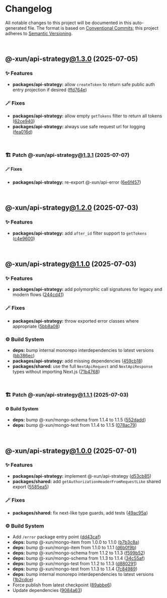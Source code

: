 # Changelog

All notable changes to this project will be documented in this auto-generated
file. The format is based on [Conventional Commits][1];
this project adheres to [Semantic Versioning][2].

<br />

## @-xun/api-strategy[@1.3.0][3] (2025-07-05)

### ✨ Features

- **packages/api-strategy:** allow `createToken` to return safe public auth entry projection if desired ([ffd764e][4])

### 🪄 Fixes

- **packages/api-strategy:** allow empty `getTokens` filter to return all tokens ([62ce940][5])
- **packages/api-strategy:** always use safe request url for logging ([fea016d][6])

<br />

### 🏗️ Patch @-xun/api-strategy[@1.3.1][7] (2025-07-07)

#### 🪄 Fixes

- **packages/api-strategy:** re-export @-xun/api-error ([6e6f457][8])

<br />

## @-xun/api-strategy[@1.2.0][9] (2025-07-03)

### ✨ Features

- **packages/api-strategy:** add `after_id` filter support to `getTokens` ([c4e9600][10])

<br />

## @-xun/api-strategy[@1.1.0][11] (2025-07-03)

### ✨ Features

- **packages/api-strategy:** add polymorphic call signatures for legacy and modern flows ([244cd41][12])

### 🪄 Fixes

- **packages/api-strategy:** throw exported error classes where appropriate ([5bb8a08][13])

### ⚙️ Build System

- **deps:** bump internal monorepo interdependencies to latest versions ([bb386ec][14])
- **packages/api-strategy:** add missing dependencies ([459cb18][15])
- **packages/shared:** use the full `NextApiRequest` and `NextApiResponse` types without importing Next.js ([71b4768][16])

<br />

### 🏗️ Patch @-xun/api-strategy[@1.1.1][17] (2025-07-03)

#### ⚙️ Build System

- **deps:** bump @-xun/mongo-schema from 1.1.4 to 1.1.5 ([552dadd][18])
- **deps:** bump @-xun/mongo-test from 1.1.4 to 1.1.5 ([078ac79][19])

<br />

## @-xun/api-strategy[@1.0.0][20] (2025-07-01)

### ✨ Features

- **packages/api-strategy:** implement @-xun/api-strategy ([d53cb85][21])
- **packages/shared:** add `getAuthorizationHeaderFromRequestLike` shared export ([5585ea5][22])

### 🪄 Fixes

- **packages/shared:** fix next-like type guards, add tests ([49ac95a][23])

### ⚙️ Build System

- Add `/error` package entry point ([dd43caf][24])
- **deps:** bump @-xun/mongo-item from 1.0.0 to 1.1.0 ([b7b3c8a][25])
- **deps:** bump @-xun/mongo-item from 1.1.0 to 1.1.1 ([d6b0f9b][26])
- **deps:** bump @-xun/mongo-schema from 1.1.2 to 1.1.3 ([f599b52][27])
- **deps:** bump @-xun/mongo-schema from 1.1.3 to 1.1.4 ([34c55af][28])
- **deps:** bump @-xun/mongo-test from 1.1.2 to 1.1.3 ([d880291][29])
- **deps:** bump @-xun/mongo-test from 1.1.3 to 1.1.4 ([7c84989][30])
- **deps:** bump internal monorepo interdependencies to latest versions ([1b2cdce][31])
- Force publish from latest checkpoint ([89abbe6][32])
- Update dependencies ([9084a63][33])

[1]: https://conventionalcommits.org
[2]: https://semver.org
[3]: https://github.com/Xunnamius/api-utils/compare/@-xun/api-strategy@1.2.0...@-xun/api-strategy@1.3.0
[4]: https://github.com/Xunnamius/api-utils/commit/ffd764eb3bfa50fb65bd24b7a5d6e25fd6b69d86
[5]: https://github.com/Xunnamius/api-utils/commit/62ce9407b3543e25ddef539cc89f51bfc7583023
[6]: https://github.com/Xunnamius/api-utils/commit/fea016dbfc5695c714458c8d24fb9a9edd046d36
[7]: https://github.com/Xunnamius/api-utils/compare/@-xun/api-strategy@1.3.0...@-xun/api-strategy@1.3.1
[8]: https://github.com/Xunnamius/api-utils/commit/6e6f457f81ef4777a4dfe56367f8c149c634821e
[9]: https://github.com/Xunnamius/api-utils/compare/@-xun/api-strategy@1.1.1...@-xun/api-strategy@1.2.0
[10]: https://github.com/Xunnamius/api-utils/commit/c4e96008fb8e0dd5fdfbead84f2e3657f2f0352f
[11]: https://github.com/Xunnamius/api-utils/compare/@-xun/api-strategy@1.0.0...@-xun/api-strategy@1.1.0
[12]: https://github.com/Xunnamius/api-utils/commit/244cd4199c51c722faf14d9ef6d414a003d54007
[13]: https://github.com/Xunnamius/api-utils/commit/5bb8a08ebd94ae012f5b5d8bb041afc1ec4365d5
[14]: https://github.com/Xunnamius/api-utils/commit/bb386ecc96d3a0eae9042502ad8d325c18207904
[15]: https://github.com/Xunnamius/api-utils/commit/459cb18140650b37c691381ef62eb0e4bc058a38
[16]: https://github.com/Xunnamius/api-utils/commit/71b4768957b597ca1b5c617189c9042977d621ab
[17]: https://github.com/Xunnamius/api-utils/compare/@-xun/api-strategy@1.1.0...@-xun/api-strategy@1.1.1
[18]: https://github.com/Xunnamius/api-utils/commit/552daddc9e7f2bdd58e117725926145468ffbfce
[19]: https://github.com/Xunnamius/api-utils/commit/078ac79d79f7b2e1122e035c025770378a78216c
[20]: https://github.com/Xunnamius/api-utils/compare/@-xun/api-strategy@0.0.0-init...@-xun/api-strategy@1.0.0
[21]: https://github.com/Xunnamius/api-utils/commit/d53cb855ef51159b69dbb8aaf4525f90a00e3242
[22]: https://github.com/Xunnamius/api-utils/commit/5585ea57aa67c979523ec530243ab41d89ed5961
[23]: https://github.com/Xunnamius/api-utils/commit/49ac95a31e0bee5f9dee84ee70041edf855c2277
[24]: https://github.com/Xunnamius/api-utils/commit/dd43caf0e5d04049aa699f225be601c9952cb596
[25]: https://github.com/Xunnamius/api-utils/commit/b7b3c8a794a01e4374b2b231abba52b2ba550735
[26]: https://github.com/Xunnamius/api-utils/commit/d6b0f9bb5101d87ce777df75968cc8a7888048a9
[27]: https://github.com/Xunnamius/api-utils/commit/f599b52f091f6fe39c30b4fc005a17aee5096e5a
[28]: https://github.com/Xunnamius/api-utils/commit/34c55af76030b70bd59cc25ad38bcfbcd73611d7
[29]: https://github.com/Xunnamius/api-utils/commit/d8802913b72167ffff2da46d7e7e4dfb1825f4de
[30]: https://github.com/Xunnamius/api-utils/commit/7c84989076984f7e310f0a3851e808547a621393
[31]: https://github.com/Xunnamius/api-utils/commit/1b2cdce39cc4ea7b3e3d556bf155064c167a7525
[32]: https://github.com/Xunnamius/api-utils/commit/89abbe6937ec39fc9d2eb19430d0e8d5b1321810
[33]: https://github.com/Xunnamius/api-utils/commit/9084a634affb98946e9eaa4c997fb803ccab3852
